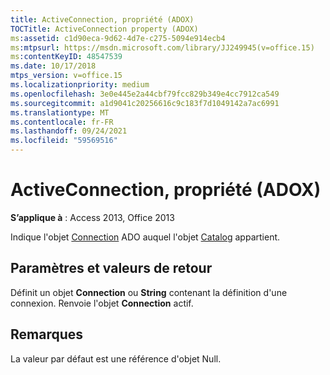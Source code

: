 ```yaml
---
title: ActiveConnection, propriété (ADOX)
TOCTitle: ActiveConnection property (ADOX)
ms:assetid: c1d90eca-9d62-4d7e-c275-5094e914ecb4
ms:mtpsurl: https://msdn.microsoft.com/library/JJ249945(v=office.15)
ms:contentKeyID: 48547539
ms.date: 10/17/2018
mtps_version: v=office.15
ms.localizationpriority: medium
ms.openlocfilehash: 3e0e445e2a44cbf79fcc829b349e4cc7912ca549
ms.sourcegitcommit: a1d9041c20256616c9c183f7d1049142a7ac6991
ms.translationtype: MT
ms.contentlocale: fr-FR
ms.lasthandoff: 09/24/2021
ms.locfileid: "59569516"
---
```

# <a name="activeconnection-property-adox"></a>ActiveConnection, propriété (ADOX)

**S’applique à** : Access 2013, Office 2013

Indique l'objet [Connection](connection-object-ado.md) ADO auquel l'objet [Catalog](catalog-object-adox.md) appartient.

## <a name="settings-and-return-values"></a>Paramètres et valeurs de retour

Définit un objet **Connection** ou **String** contenant la définition d'une connexion. Renvoie l'objet **Connection** actif.

## <a name="remarks"></a>Remarques

La valeur par défaut est une référence d'objet Null.

